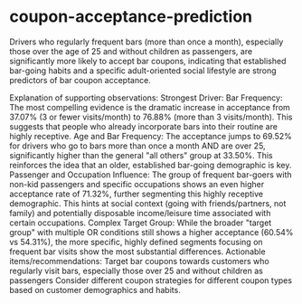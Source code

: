 # coupon-acceptance-prediction
  Drivers who regularly frequent bars (more than once a month), especially those over the age of 25 and without children as passengers, are significantly more likely to accept bar coupons, indicating that established bar-going habits and a specific adult-oriented social lifestyle are strong predictors of bar coupon acceptance.

Explanation of supporting observations:
  Strongest Driver: Bar Frequency: The most compelling evidence is the dramatic increase in acceptance from 37.07% (3 or fewer visits/month) to 76.88% (more than 3 visits/month). This suggests that people who already incorporate bars into their routine are highly receptive.
  Age and Bar Frequency: The acceptance jumps to 69.52% for drivers who go to bars more than once a month AND are over 25, significantly higher than the general "all others" group at 33.50%. This reinforces the idea that an older, established bar-going demographic is key.
  Passenger and Occupation Influence: The group of frequent bar-goers with non-kid passengers and specific occupations shows an even higher acceptance rate of 71.32%, further segmenting this highly receptive demographic. This hints at social context (going with friends/partners, not family) and potentially disposable income/leisure time associated with certain occupations.
  Complex Target Group: While the broader "target group" with multiple OR conditions still shows a higher acceptance (60.54% vs 54.31%), the more specific, highly defined segments focusing on frequent bar visits show the most substantial differences.
Actionable items/recommendations: 
  Target bar coupons towards customers who regularly visit bars, especially those over 25 and without children as passengers 
  Consider different coupon strategies for different coupon types based on customer demographics and habits.
